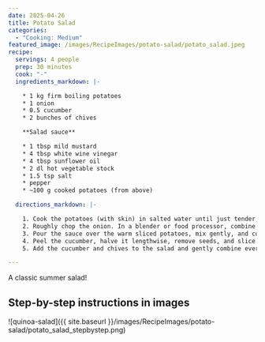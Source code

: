 ```yaml
---
date: 2025-04-26
title: Potato Salad
categories:
  - "Cooking: Medium"
featured_image: /images/RecipeImages/potato-salad/potato_salad.jpeg
recipe:
  servings: 4 people
  prep: 30 minutes
  cook: "-"
  ingredients_markdown: |-

    * 1 kg firm boiling potatoes
    * 1 onion
    * 0.5 cucumber
    * 2 bunches of chives

    **Salad sauce**

    * 1 tbsp mild mustard
    * 4 tbsp white wine vinegar
    * 4 tbsp sunflower oil
    * 2 dl hot vegetable stock
    * 1.5 tsp salt
    * pepper
    * ~100 g cooked potatoes (from above)

  directions_markdown: |-

    1. Cook the potatoes (with skin) in salted water until just tender, drain, and peel while hot. Cut into slices about 5 mm thick and place in a large bowl. Set aside roughly 100 g of the slices for the sauce.
    2. Roughly chop the onion. In a blender or food processor, combine the onion with mustard, vinegar, oil, hot vegetable stock, and the 100 g of set-aside potatoes. Blend until smooth and season with salt and pepper.
    3. Pour the sauce over the warm sliced potatoes, mix gently, and cover. Let the salad sit for about 30 minutes at room temperature to allow the flavors to infuse.
    4. Peel the cucumber, halve it lengthwise, remove seeds, and slice into thin (~3 mm) pieces. Finely chop the chives.
    5. Add the cucumber and chives to the salad and gently combine everything. Serve chilled or at room temperature.

---
```


A classic summer salad!

<h2>Step-by-step instructions in images</h2>

![quinoa-salad]({{ site.baseurl }}/images/RecipeImages/potato-salad/potato_salad_stepbystep.png)